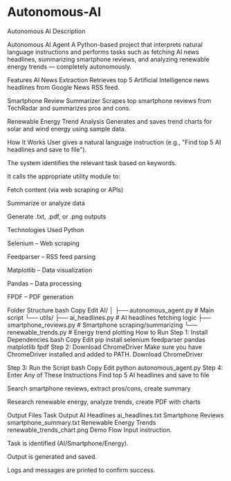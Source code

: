 # Autonomous-AI
Autonomous AI Description

Autonomous AI Agent
A Python-based project that interprets natural language instructions and performs tasks such as fetching AI news headlines, summarizing smartphone reviews, and analyzing renewable energy trends — completely autonomously.

 Features
 AI News Extraction
Retrieves top 5 Artificial Intelligence news headlines from Google News RSS feed.

 Smartphone Review Summarizer
Scrapes top smartphone reviews from TechRadar and summarizes pros and cons.

 Renewable Energy Trend Analysis
Generates and saves trend charts for solar and wind energy using sample data.

 How It Works
User gives a natural language instruction (e.g., "Find top 5 AI headlines and save to file").

The system identifies the relevant task based on keywords.

It calls the appropriate utility module to:

Fetch content (via web scraping or APIs)

Summarize or analyze data

Generate .txt, .pdf, or .png outputs

 Technologies Used
Python

Selenium – Web scraping

Feedparser – RSS feed parsing

Matplotlib – Data visualization

Pandas – Data processing

FPDF – PDF generation

 Folder Structure
bash
Copy
Edit
AI/
│
├── autonomous_agent.py               # Main script
└── utils/
    ├── ai_headlines.py              # AI headlines fetching logic
    ├── smartphone_reviews.py        # Smartphone scraping/summarizing
    └── renewable_trends.py          # Energy trend plotting
 How to Run
Step 1: Install Dependencies
bash
Copy
Edit
pip install selenium feedparser pandas matplotlib fpdf
Step 2: Download ChromeDriver
Make sure you have ChromeDriver installed and added to PATH.
Download ChromeDriver

Step 3: Run the Script
bash
Copy
Edit
python autonomous_agent.py
Step 4: Enter Any of These Instructions
Find top 5 AI headlines and save to file

Search smartphone reviews, extract pros/cons, create summary

Research renewable energy, analyze trends, create PDF with charts

 Output Files
Task	Output
AI Headlines	ai_headlines.txt
Smartphone Reviews	smartphone_summary.txt
Renewable Energy Trends	renewable_trends_chart.png
 Demo Flow
Input instruction.

Task is identified (AI/Smartphone/Energy).

Output is generated and saved.

Logs and messages are printed to confirm success.
